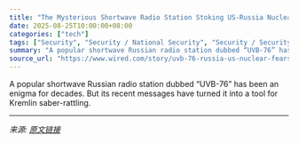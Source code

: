 ```yaml
---
title: "The Mysterious Shortwave Radio Station Stoking US-Russia Nuclear Fears"
date: 2025-08-25T10:00:00+08:00
categories: ["tech"]
tags: ["Security", "Security / National Security", "Security / Security News", "Russia", "politics", "Donald Trump", "Vladimir Putin", "nuclear war", "Radio", "national security", "Making Waves"]
summary: "A popular shortwave Russian radio station dubbed “UVB-76” has been an enigma for decades. But its recent messages have turned it into a tool for Kremlin saber-rattling."
source_url: "https://www.wired.com/story/uvb-76-russia-us-nuclear-fears/"
---
```


A popular shortwave Russian radio station dubbed “UVB-76” has been an enigma for decades. But its recent messages have turned it into a tool for Kremlin saber-rattling.

---

*来源: [原文链接](https://www.wired.com/story/uvb-76-russia-us-nuclear-fears/)*
